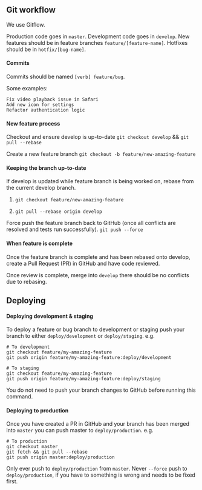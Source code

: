 ## Git workflow

We use Gitflow.

Production code goes in `master`.
Development code goes in `develop`.
New features should be in feature branches  `feature/[feature-name]`.
Hotfixes should be in `hotfix/[bug-name]`.

#### Commits

Commits should be named `[verb] feature/bug`.

Some examples:
```
Fix video playback issue in Safari
Add new icon for settings
Refactor authentication logic
```

#### New feature process

Checkout and ensure develop is up-to-date
`git checkout develop` && `git pull --rebase`

Create a new feature branch
`git checkout -b feature/new-amazing-feature`

#### Keeping the branch up-to-date
If develop is updated while feature branch is being worked on, rebase from the current develop branch.

1. `git checkout feature/new-amazing-feature`

2. `git pull --rebase origin develop`

Force push the feature branch back to GitHub (once all conflicts are resolved and tests run successfully).
`git push --force`

#### When feature is complete
Once the feature branch is complete and has been rebased onto develop, create a Pull Request (PR) in GitHub and have code reviewed.

Once review is complete, merge into `develop` there should be no conflicts due to rebasing.

## Deploying

#### Deploying development & staging

To deploy a feature or bug branch to development or staging push your branch to either `deploy/development` or `deploy/staging`. e.g.

```
# To development
git checkout feature/my-amazing-feature
git push origin feature/my-amazing-feature:deploy/development
```

```
# To staging
git checkout feature/my-amazing-feature
git push origin feature/my-amazing-feature:deploy/staging
```

You do not need to push your branch changes to GitHub before running this command.

#### Deploying to production

Once you have created a PR in GitHub and your branch has been merged into `master` you can push master to `deploy/production`. e.g.

```
# To production
git checkout master
git fetch && git pull --rebase
git push origin master:deploy/production
```

Only ever push to `deploy/production` from `master`. Never `--force` push to `deploy/production`, if you have to something is wrong and needs to be fixed first.
